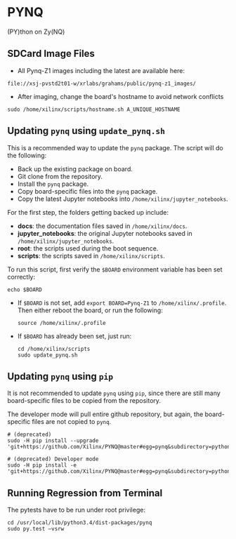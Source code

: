 # PYNQ
(PY)thon on Zy(NQ)


## SDCard Image Files

- All Pynq-Z1 images including the latest are available here: 
```
file://xsj-pvstd2t01-w/xrlabs/grahams/public/pynq-z1_images/
``` 

- After imaging, change the board's hostname to avoid network conflicts
```
sudo /home/xilinx/scripts/hostname.sh A_UNIQUE_HOSTNAME
```


## Updating `pynq` using `update_pynq.sh`

This is a recommended way to update the `pynq` package. The script will do the following:

- Back up the existing package on board.
- Git clone from the repository.
- Install the `pynq` package.
- Copy board-specific files into the `pynq` package.
- Copy the latest Jupyter notebooks into `/home/xilinx/jupyter_notebooks`.

For the first step, the folders getting backed up include:

- **docs**: the documentation files saved in `/home/xilinx/docs`.
- **jupyter_notebooks**: the original Jupyter notebooks saved in `/home/xilinx/jupyter_notebooks`.
- **root**: the scripts used during the boot sequence.
- **scripts**: the scripts saved in `/home/xilinx/scripts`.

To run this script, first verify the `$BOARD` environment variable has been set correctly:
```
echo $BOARD
```

* If `$BOARD` is not set, add `export BOARD=Pynq-Z1` to `/home/xilinx/.profile`.
Then either reboot the board, or run the following:

	```
	source /home/xilinx/.profile
	```

* If `$BOARD` has already been set, just run:
	```
	cd /home/xilinx/scripts
	sudo update_pynq.sh
	```

## Updating `pynq` using `pip` 

It is not recommended to update `pynq` using `pip`, since there are still many board-specific files to be copied from the repository.

The developer mode will pull entire github repository, but again, the board-specific files are not copied to `pynq`.

```
# (deprecated)
sudo -H pip install --upgrade 'git+https://github.com/Xilinx/PYNQ@master#egg=pynq&subdirectory=python'

# (deprecated) Developer mode
sudo -H pip install -e 'git+https://github.com/Xilinx/PYNQ@master#egg=pynq&subdirectory=python'
```

## Running Regression from Terminal

The pytests have to be run under root privilege:

```
cd /usr/local/lib/python3.4/dist-packages/pynq
sudo py.test –vsrw
```
